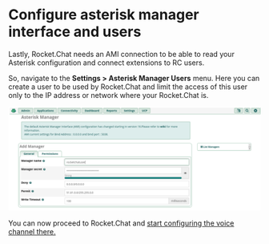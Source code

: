 # Configure asterisk manager interface and users

Lastly, Rocket.Chat needs an AMI connection to be able to read your Asterisk configuration and connect extensions to RC users.

So, navigate to the **Settings > Asterisk Manager Users** menu. Here you can create a user to be used by Rocket.Chat and limit the access of this user only to the IP address or network where your Rocket.Chat is.

![Asterisk manager](<../../../../.gitbook/assets/Asterisk manager.png>)

You can now proceed to Rocket.Chat and [start configuring the voice channel there.](../configure-with-an-active-pbx-server/)
